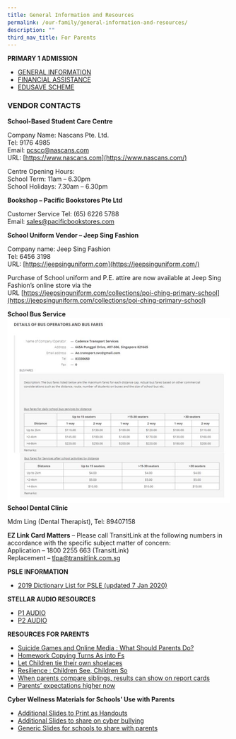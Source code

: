 ```yaml
---
title: General Information and Resources
permalink: /our-family/general-information-and-resources/
description: ""
third_nav_title: For Parents
---
```

**PRIMARY 1 ADMISSION**

*   [GENERAL INFORMATION](https://www.moe.gov.sg/education/admissions/primary-one-registration/)
*   [FINANCIAL ASSISTANCE](https://www.moe.gov.sg/education/financial-assistance)
*   [EDUSAVE SCHEME](https://www.moe.gov.sg/education/edusave)

### VENDOR CONTACTS

**School-Based Student Care Centre**

Company Name: Nascans Pte. Ltd.  <br>
Tel: 9176 4985  <br>
Email:&nbsp;[pcscc@nascans.com](mailto:pcscc@nascans.com)  <br>
URL:&nbsp;[https://www.nascans.com](https://www.nascans.com/)

Centre Opening Hours:  <br>
School Term: 11am – 6.30pm  <br>
School Holidays: 7.30am – 6.30pm

**Bookshop – Pacific Bookstores Pte Ltd**

Customer Service Tel: (65) 6226 5788 <br>
Email: sales@pacificbookstores.com

**School Uniform Vendor – Jeep Sing Fashion**

Company name: Jeep Sing Fashion  <br>
Tel: 6456 3198<br>
URL:&nbsp;[https://jeepsinguniform.com](https://jeepsinguniform.com/)

Purchase of School uniform and P.E. attire are now available at Jeep Sing Fashion’s online store via the URL&nbsp;[https://jeepsinguniform.com/collections/poi-ching-primary-school](https://jeepsinguniform.com/collections/poi-ching-primary-school)

**School Bus Service**
![](/images/school%20bus%20operator%20and%20bus%20fare.JPG)
**School Dental Clinic**

Mdm Ling (Dental Therapist), Tel: 89407158

**EZ Link Card Matters**&nbsp;– Please call TransitLink at the following numbers in accordance with the specific subject matter of concern: <br> 
Application – 1800 2255 663 (TransitLink)  <br>
Replacement –&nbsp;[tlpa@transitlink.com.sg](mailto:tlpa@transitlink.com.sg)

**PSLE INFORMATION**

* [2019 Dictionary List for PSLE (updated 7 Jan 2020)](/files/2019psledictlist_031220185877e9dade9e458a955510ad15b49c98.pdf)

**STELLAR AUDIO RESOURCES**

*   [P1 AUDIO](https://drive.google.com/drive/folders/0BwUYQqJ5nKu0Rk9IUGFXWmN6U1U?usp=sharing)
*   [P2 AUDIO](https://drive.google.com/drive/folders/0BwUYQqJ5nKu0dmdZcjhoMGNVMFE?usp=sharing)

**RESOURCES FOR PARENTS**

*   [Suicide Games and Online Media : What Should Parents Do?](https://www.schoolbag.sg/story/suicide-games-and-online-media-what-should-parents-do)
*   [Homework Copying Turns As into Fs](https://www.schoolbag.sg/story/homework-copying-turns-as-into-fs?utm_source=newsletter&amp;utm_medium=referral&amp;utm_campaign=2017-september)
*   [Let Children tie their own shoelaces](https://www.schoolbag.sg/story/let-children-tie-their-own-shoes?utm_source=newsletter&amp;utm_medium=referral&amp;utm_campaign=2017-september)&nbsp;
*   [Resilience : Children See, Children So](https://www.schoolbag.sg/story/resilience-children-see-children-do)
*   [When parents compare siblings, results can show on report cards](http://www.straitstimes.com/singapore/education/when-parents-compare-siblings-results-can-show-on-report-cards)
*   [Parents’ expectations higher now](http://www.straitstimes.com/singapore/education/parents-expectations-higher-now)

**Cyber Wellness Materials for Schools’ Use with Parents**

*   [Additional Slides to Print as Handouts](https://drive.google.com/file/d/0B2uUdsTFiuj4S0NYV3gyU1cxWGM/view?usp=sharing)
*   [Additional Slides to share on cyber bullying](https://drive.google.com/file/d/0B2uUdsTFiuj4N3k4UlhlUmJhdzg/view?usp=sharing)
*   [Generic Slides for schools to share with parents](https://drive.google.com/file/d/0B2uUdsTFiuj4U0JBWnViQU4tdzA/view?usp=sharing)
